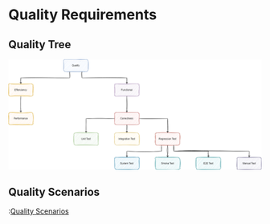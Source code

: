# Quality Requirements

## Quality Tree

![Quality Tree](images/10_Quality_Tree.png)

## Quality Scenarios

:[Quality Scenarios](10-Quality-Requirements/Quality-Scenarios.md)